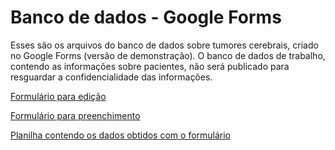 # Banco de dados - Google Forms

Esses são os arquivos do banco de dados sobre tumores cerebrais, criado no Google Forms (versão de demonstração). O banco de dados de trabalho, contendo as informações sobre pacientes, não será publicado para resguardar a confidencialidade das informações.

[Formulário para edição](https://docs.google.com/forms/d/1UJyyD2lUbi5tMLVoL50lWXweBEiDxIWgBeB-ljZAPSI/edit?usp=sharing)

[Formulário para preenchimento](https://docs.google.com/forms/d/1UJyyD2lUbi5tMLVoL50lWXweBEiDxIWgBeB-ljZAPSI/viewform)

[Planilha contendo os dados obtidos com o formulário](https://docs.google.com/spreadsheets/d/1Pj_Nhqv7inRvxw8OMkxalnH3dJQiX1k1NEVJNZDz1_Y/edit?usp=sharing)
